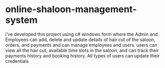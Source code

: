 # online-shaloon-management-system

i've developed this project using c# windows form where the Admin and Employees can add, delete and update details of hair cut of the saloon, orders, and payments and can manage employees and users. users can view all the hair cut, available time slots in the saloon, and can track their payments history and booking history. All types of users can update their credentials
